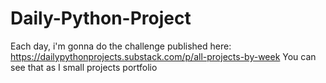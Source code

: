 # Daily-Python-Project
Each day, i'm gonna do the challenge published here: https://dailypythonprojects.substack.com/p/all-projects-by-week 
You can see that as I small projects portfolio
